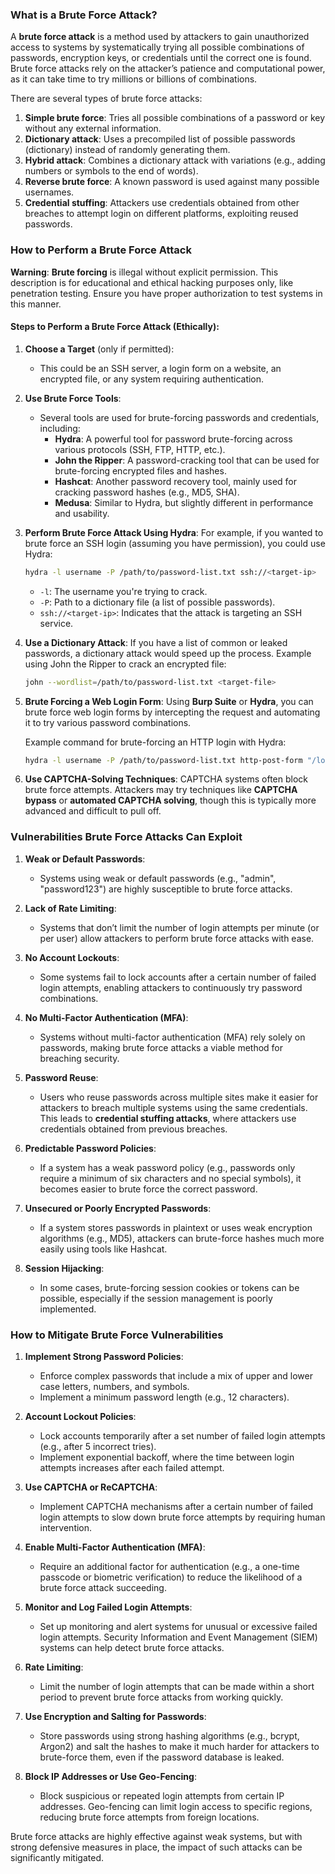 ### What is a Brute Force Attack?

A **brute force attack** is a method used by attackers to gain unauthorized access to systems by systematically trying all possible combinations of passwords, encryption keys, or credentials until the correct one is found. Brute force attacks rely on the attacker’s patience and computational power, as it can take time to try millions or billions of combinations.

There are several types of brute force attacks:
1. **Simple brute force**: Tries all possible combinations of a password or key without any external information.
2. **Dictionary attack**: Uses a precompiled list of possible passwords (dictionary) instead of randomly generating them.
3. **Hybrid attack**: Combines a dictionary attack with variations (e.g., adding numbers or symbols to the end of words).
4. **Reverse brute force**: A known password is used against many possible usernames.
5. **Credential stuffing**: Attackers use credentials obtained from other breaches to attempt login on different platforms, exploiting reused passwords.

### How to Perform a Brute Force Attack

**Warning**: **Brute forcing** is illegal without explicit permission. This description is for educational and ethical hacking purposes only, like penetration testing. Ensure you have proper authorization to test systems in this manner.

#### Steps to Perform a Brute Force Attack (Ethically):

1. **Choose a Target** (only if permitted):
   - This could be an SSH server, a login form on a website, an encrypted file, or any system requiring authentication.

2. **Use Brute Force Tools**:
   - Several tools are used for brute-forcing passwords and credentials, including:
     - **Hydra**: A powerful tool for password brute-forcing across various protocols (SSH, FTP, HTTP, etc.).
     - **John the Ripper**: A password-cracking tool that can be used for brute-forcing encrypted files and hashes.
     - **Hashcat**: Another password recovery tool, mainly used for cracking password hashes (e.g., MD5, SHA).
     - **Medusa**: Similar to Hydra, but slightly different in performance and usability.
   
3. **Perform Brute Force Attack Using Hydra**:
   For example, if you wanted to brute force an SSH login (assuming you have permission), you could use Hydra:

   ```bash
   hydra -l username -P /path/to/password-list.txt ssh://<target-ip>
   ```

   - `-l`: The username you're trying to crack.
   - `-P`: Path to a dictionary file (a list of possible passwords).
   - `ssh://<target-ip>`: Indicates that the attack is targeting an SSH service.

4. **Use a Dictionary Attack**:
   If you have a list of common or leaked passwords, a dictionary attack would speed up the process.
   Example using John the Ripper to crack an encrypted file:

   ```bash
   john --wordlist=/path/to/password-list.txt <target-file>
   ```

5. **Brute Forcing a Web Login Form**:
   Using **Burp Suite** or **Hydra**, you can brute force web login forms by intercepting the request and automating it to try various password combinations.

   Example command for brute-forcing an HTTP login with Hydra:
   ```bash
   hydra -l username -P /path/to/password-list.txt http-post-form "/login.php:username=^USER^&password=^PASS^:Incorrect password"
   ```

6. **Use CAPTCHA-Solving Techniques**:
   CAPTCHA systems often block brute force attempts. Attackers may try techniques like **CAPTCHA bypass** or **automated CAPTCHA solving**, though this is typically more advanced and difficult to pull off.

### Vulnerabilities Brute Force Attacks Can Exploit

1. **Weak or Default Passwords**:
   - Systems using weak or default passwords (e.g., "admin", "password123") are highly susceptible to brute force attacks.

2. **Lack of Rate Limiting**:
   - Systems that don’t limit the number of login attempts per minute (or per user) allow attackers to perform brute force attacks with ease.

3. **No Account Lockouts**:
   - Some systems fail to lock accounts after a certain number of failed login attempts, enabling attackers to continuously try password combinations.

4. **No Multi-Factor Authentication (MFA)**:
   - Systems without multi-factor authentication (MFA) rely solely on passwords, making brute force attacks a viable method for breaching security.

5. **Password Reuse**:
   - Users who reuse passwords across multiple sites make it easier for attackers to breach multiple systems using the same credentials. This leads to **credential stuffing attacks**, where attackers use credentials obtained from previous breaches.

6. **Predictable Password Policies**:
   - If a system has a weak password policy (e.g., passwords only require a minimum of six characters and no special symbols), it becomes easier to brute force the correct password.

7. **Unsecured or Poorly Encrypted Passwords**:
   - If a system stores passwords in plaintext or uses weak encryption algorithms (e.g., MD5), attackers can brute-force hashes much more easily using tools like Hashcat.

8. **Session Hijacking**:
   - In some cases, brute-forcing session cookies or tokens can be possible, especially if the session management is poorly implemented.

### How to Mitigate Brute Force Vulnerabilities

1. **Implement Strong Password Policies**:
   - Enforce complex passwords that include a mix of upper and lower case letters, numbers, and symbols.
   - Implement a minimum password length (e.g., 12 characters).

2. **Account Lockout Policies**:
   - Lock accounts temporarily after a set number of failed login attempts (e.g., after 5 incorrect tries).
   - Implement exponential backoff, where the time between login attempts increases after each failed attempt.

3. **Use CAPTCHA or ReCAPTCHA**:
   - Implement CAPTCHA mechanisms after a certain number of failed login attempts to slow down brute force attempts by requiring human intervention.

4. **Enable Multi-Factor Authentication (MFA)**:
   - Require an additional factor for authentication (e.g., a one-time passcode or biometric verification) to reduce the likelihood of a brute force attack succeeding.

5. **Monitor and Log Failed Login Attempts**:
   - Set up monitoring and alert systems for unusual or excessive failed login attempts. Security Information and Event Management (SIEM) systems can help detect brute force attacks.

6. **Rate Limiting**:
   - Limit the number of login attempts that can be made within a short period to prevent brute force attacks from working quickly.

7. **Use Encryption and Salting for Passwords**:
   - Store passwords using strong hashing algorithms (e.g., bcrypt, Argon2) and salt the hashes to make it much harder for attackers to brute-force them, even if the password database is leaked.

8. **Block IP Addresses or Use Geo-Fencing**:
   - Block suspicious or repeated login attempts from certain IP addresses. Geo-fencing can limit login access to specific regions, reducing brute force attempts from foreign locations.

Brute force attacks are highly effective against weak systems, but with strong defensive measures in place, the impact of such attacks can be significantly mitigated.
